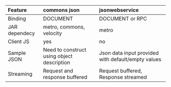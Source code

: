 | **Feature** | **commons json** | **jsonwebservice** |
|:------------|:-----------------|:-------------------|
|Binding      | DOCUMENT         | DOCUMENT or RPC    |
|JAR dependecy| metro, commons, velocity| metro              |
|Client JS    | yes              |no                  |
|Sample JSON  | Need to construct using object description| Json data input provided with default/empty values|
|Streaming    | Request and response buffered | Request buffered, Response streamed|